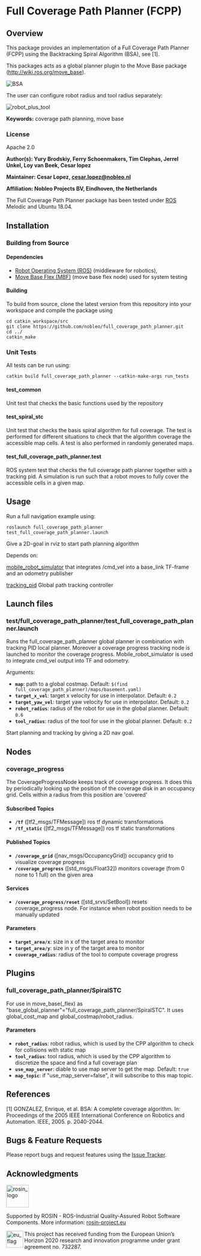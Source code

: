 # Full Coverage Path Planner (FCPP)

## Overview

This package provides an implementation of a Full Coverage Path Planner (FCPP) using the Backtracking Spiral Algorithm (BSA), see [1].

This packages acts as a global planner plugin to the Move Base package (http://wiki.ros.org/move_base).

![BSA](doc/fcpp_robot_0_5m_plus_tool_0_2m.png)

The user can configure robot radius and tool radius separately:

![robot_plus_tool](doc/robot_plus_tool.png)


**Keywords:** coverage path planning, move base

### License

Apache 2.0

**Author(s): Yury Brodskiy, Ferry Schoenmakers, Tim Clephas, Jerrel Unkel, Loy van Beek, Cesar lopez**

**Maintainer:  Cesar Lopez, cesar.lopez@nobleo.nl**

**Affiliation: Nobleo Projects BV, Eindhoven, the Netherlands**

The Full Coverage Path Planner package has been tested under [ROS] Melodic and Ubuntu 18.04.

## Installation


### Building from Source


#### Dependencies

- [Robot Operating System (ROS)](http://wiki.ros.org) (middleware for robotics),
- [Move Base Flex (MBF)](http://wiki.ros.org/move_base_flex) (move base flex node) used for system testing


#### Building

To build from source, clone the latest version from this repository into your workspace and compile the package using

    cd catkin_workspace/src
    git clone https://github.com/nobleo/full_coverage_path_planner.git
    cd ../
    catkin_make

### Unit Tests

All tests can be run using:

    catkin build full_coverage_path_planner --catkin-make-args run_tests

#### test_common
Unit test that checks the basic functions used by the repository

#### test_spiral_stc
Unit test that checks the basis spiral algorithm for full coverage. The test is performed for different situations to check that the algorithm coverage the accessible map cells. A test is also performed in randomly generated maps.

#### test_full_coverage_path_planner.test
ROS system test that checks the full coverage path planner together with a tracking pid. A simulation is run such that a robot moves to fully cover the accessible cells in a given map.


## Usage

Run a full navigation example using:

    roslaunch full_coverage_path_planner test_full_coverage_path_planner.launch

Give a 2D-goal in rviz to start path planning algorithm

Depends on:

[mobile_robot_simulator](https://github.com/mrath/mobile_robot_simulator.git) that integrates /cmd_vel into a base_link TF-frame and an odometry publisher

[tracking_pid](https://github.com/nobleo/tracking_pid/) Global path tracking controller


## Launch files

### test/full_coverage_path_planner/test_full_coverage_path_planner.launch

Runs the full_coverage_path_planner global planner in combination with tracking PID local planner.
Moreover a coverage progress tracking node is launched to monitor the coverage progress.
Mobile_robot_simulator is used to integrate cmd_vel output into TF and odometry.

Arguments:

* **`map`**: path to a global costmap. Default: `$(find full_coverage_path_planner)/maps/basement.yaml)`
* **`target_x_vel`**: target x velocity for use in interpolator. Default: `0.2`
* **`target_yaw_vel`**: target yaw velocity for use in interpolator. Default: `0.2`
* **`robot_radius`**: radius of the robot for use in the global planner. Default: `0.6`
* **`tool_radius`**: radius of the tool for use in the global planner. Default: `0.2`


Start planning and tracking by giving a 2D nav goal.


## Nodes

### coverage_progress
The CoverageProgressNode keeps track of coverage progress. It does this by periodically looking up the position of the coverage disk in an occupancy grid. Cells within a radius from this position are 'covered'

#### Subscribed Topics

* **`/tf`** ([tf2_msgs/TFMessage])
    ros tf dynamic transformations
* **`/tf_static`** ([tf2_msgs/TFMessage])
    ros tf static transformations
#### Published Topics

* **`/coverage_grid`** ([nav_msgs/OccupancyGrid])
    occupancy grid to visualize coverage progress
* **`/coverage_progress`** ([std_msgs/Float32])
    monitors coverage (from 0 none to 1 full) on the given area

#### Services

* **`/coverage_progress/reset`** ([std_srvs/SetBool])
    resets coverage_progress node. For instance when robot position needs to be manually updated


#### Parameters

* **`target_area/x`**: size in x of the target area to monitor
* **`target_area/y`**: size in y of the target area to monitor
* **`coverage_radius`**: radius of the tool to compute coverage progress


## Plugins
### full_coverage_path_planner/SpiralSTC
For use in move_base(\_flex) as "base_global_planner"="full_coverage_path_planner/SpiralSTC". It uses global_cost_map and global_costmap/robot_radius.

#### Parameters

* **`robot_radius`**: robot radius, which is used by the CPP algorithm to check for collisions with static map
* **`tool_radius`**: tool radius, which is used by the CPP algorithm to discretize the space and find a full coverage plan
* **`use_map_server`**: diable to use map server to get the map. Default: `true`
* **`map_topic`**: if "use_map_server=false", it will subscribe to this map topic.


## References

[1] GONZALEZ, Enrique, et al. BSA: A complete coverage algorithm. In: Proceedings of the 2005 IEEE International Conference on Robotics and Automation. IEEE, 2005. p. 2040-2044.

## Bugs & Feature Requests

Please report bugs and request features using the [Issue Tracker](https://github.com/nobleo/full_coverage_path_planner/issues).


[ROS]: http://www.ros.org
[rviz]: http://wiki.ros.org/rviz
[MBF]: http://wiki.ros.org/move_base_flex

## Acknowledgments

<!--
    ROSIN acknowledgement from the ROSIN press kit
    @ https://github.com/rosin-project/press_kit
-->

<a href="http://rosin-project.eu">
  <img src="http://rosin-project.eu/wp-content/uploads/rosin_ack_logo_wide.png"
       alt="rosin_logo" height="60" >
</a>

Supported by ROSIN - ROS-Industrial Quality-Assured Robot Software Components.
More information: <a href="http://rosin-project.eu">rosin-project.eu</a>

<img src="http://rosin-project.eu/wp-content/uploads/rosin_eu_flag.jpg"
     alt="eu_flag" height="45" align="left" >

This project has received funding from the European Union’s Horizon 2020
research and innovation programme under grant agreement no. 732287.
